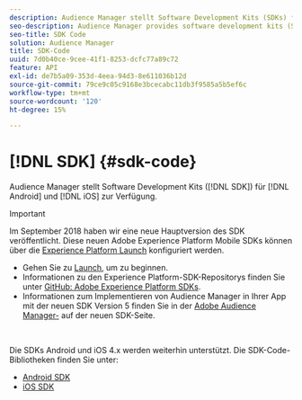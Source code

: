 ```yaml
---
description: Audience Manager stellt Software Development Kits (SDKs) für Android und iOS bereit.
seo-description: Audience Manager provides software development kits (SDKs) for Android and iOS.
seo-title: SDK Code
solution: Audience Manager
title: SDK-Code
uuid: 7d0b40ce-9cee-41f1-8253-dcfc77a89c72
feature: API
exl-id: de7b5a09-353d-4eea-94d3-8e611036b12d
source-git-commit: 79ce9c05c9168e3bcecabc11db3f9585a5b5ef6c
workflow-type: tm+mt
source-wordcount: '120'
ht-degree: 15%

---
```


# [!DNL SDK] {#sdk-code}

Audience Manager stellt Software Development Kits ([!DNL SDK]) für [!DNL Android] und [!DNL iOS] zur Verfügung.

>[!IMPORTANT]
>
>Im September 2018 haben wir eine neue Hauptversion des SDK veröffentlicht. Diese neuen Adobe Experience Platform Mobile SDKs können über die [Experience Platform Launch](https://www.adobe.com/experience-platform/launch.html) konfiguriert werden.

* Gehen Sie zu [Launch](https://launch.adobe.com/), um zu beginnen.
* Informationen zu den Experience Platform-SDK-Repositorys finden Sie unter [GitHub: Adobe Experience Platform SDKs](https://github.com/Adobe-Marketing-Cloud/acp-sdks).
* Informationen zum Implementieren von Audience Manager in Ihrer App mit der neuen SDK Version 5 finden Sie in der [Adobe Audience Manager-](https://experienceleague.adobe.com/docs/experience-platform/destinations/catalog/data-management/aam-dil-extension.html?lang=en) auf der neuen SDK-Seite.

<br>

Die SDKs Android und iOS 4.x werden weiterhin unterstützt. Die SDK-Code-Bibliotheken finden Sie unter:

* [Android SDK](https://experienceleague.adobe.com/docs/mobile-services/android/overview.html)
* [iOS SDK](https://experienceleague.adobe.com/docs/mobile-services/ios/overview.html)
